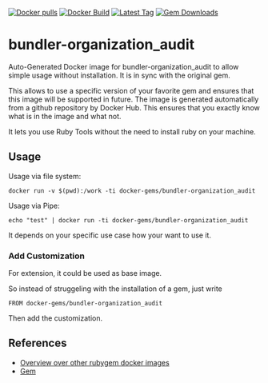 [![Docker pulls](https://img.shields.io/docker/pulls/rubygem/bundler-organization_audit.svg)](https://hub.docker.com/r/rubygem/bundler-organization_audit/)
[![Docker Build](https://img.shields.io/docker/automated/rubygem/bundler-organization_audit.svg)](https://hub.docker.com/r/rubygem/bundler-organization_audit/)
[![Latest Tag](https://img.shields.io/github/tag/docker-rubygem/bundler-organization_audit.svg)](https://hub.docker.com/r/rubygem/bundler-organization_audit/)
[![Gem Downloads](https://img.shields.io/gem/dt/bundler-organization_audit.svg)](https://rubygems.org/gems/bundler-organization_audit/)
# bundler-organization_audit

Auto-Generated Docker image for bundler-organization_audit to allow simple usage without installation.
It is in sync with the original gem.

This allows to use a specific version of your favorite gem and ensures that this image will be supported in future.
The image is generated automatically from a github repository by Docker Hub.
This ensures that you exactly know what is in the image and what not.

It lets you use Ruby Tools without the need to install ruby on your machine.

## Usage

Usage via file system:

`docker run -v $(pwd):/work -ti docker-gems/bundler-organization_audit`

Usage via Pipe:

`echo "test" | docker run -ti docker-gems/bundler-organization_audit`

It depends on your specific use case how your want to use it.

### Add Customization

For extension, it could be used as base image.

So instead of struggeling with the installation of a gem, just write

`FROM docker-gems/bundler-organization_audit`

Then add the customization.

## References

 - [Overview over other rubygem docker images](https://github.com/thinkbot/docker-rubygem)
 - [Gem](https://rubygems.org/gems/bundler-organization_audit/)
